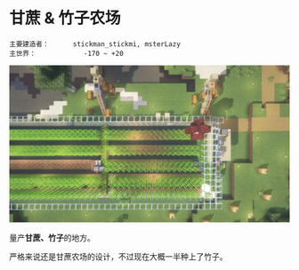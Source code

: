 # 甘蔗 & 竹子农场

```
主要建造者：		stickman_stickmi, msterLazy
主世界：			-170 ~ +20
```

![](/img/place/甘蔗农场.webp)

量产**甘蔗、竹子**的地方。

严格来说还是甘蔗农场的设计，不过现在大概一半种上了竹子。

